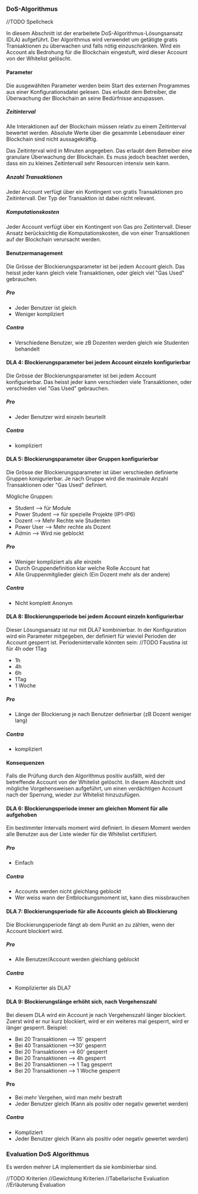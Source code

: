 ### DoS-Algorithmus

//TODO Spellcheck 

In diesem Abschnitt ist der erarbeitete DoS-Algorithmus-Lösungsansatz (DLA) aufgeführt. Der Algorithmus wird verwendet um getätigte gratis Transaktionen zu überwachen und falls nötig einzuschränken. Wird ein Account als Bedrohung für die Blockchain eingestuft, wird dieser Account von der Whitelist gelöscht. 

#### Parameter 

Die ausgewählten Parameter werden beim Start des externen Programmes aus einer Konfigurationsdatei gelesen. Das erlaubt dem Betreiber, die Überwachung der Blockchain an seine Bedürfnisse anzupassen.

##### Zeitinterval

Alle Interaktionen auf der Blockchain müssen relativ zu einem Zeitinterval bewertet werden. Absolute Werte über die gesammte Lebensdauer einer Blockchain sind nicht aussagekräftig. 

Das Zeitinterval wird in Minuten angegeben. Das erlaubt dem Betreiber eine granulare Überwachung der Blockchain. Es muss jedoch beachtet werden, dass ein zu kleines Zeitintervall sehr Resourcen intensiv sein kann. 

##### Anzahl Transaktionen

Jeder Account verfügt über ein Kontingent von gratis Transaktionen pro Zeitintervall. Der Typ der Transaktion ist dabei nicht relevant. 

##### Komputationskosten

Jeder Account verfügt über ein Kontingent von Gas pro Zeitintervall. Dieser Ansatz berücksichtig die Komputationskosten, die von einer Transaktionen auf der Blockchain verursacht werden.  

#### Benutzermanagement



Die Grösse der Blockierungsparameter ist bei jedem Account gleich. Das heisst jeder kann gleich viele Transaktionen, oder gleich viel "Gas Used" gebrauchen.

##### Pro

- Jeder Benutzer ist gleich
- Weniger kompliziert

##### Contra

- Verschiedene Benutzer, wie zB Dozenten werden gleich wie Studenten behandelt

#### DLA 4: Blockierungsparameter bei jedem Account einzeln konfigurierbar

Die Grösse der Blockierungsparameter ist bei jedem Account konfigurierbar. Das heisst jeder kann verschieden viele Transaktionen, oder verschieden viel "Gas Used" gebrauchen.

##### Pro

- Jeder Benutzer wird einzeln beurteilt

##### Contra

- kompliziert

#### DLA 5: Blockierungsparameter über Gruppen konfigurierbar

Die Grösse der Blockierungsparameter ist über verschieden definierte Gruppen konigurierbar. Je nach Gruppe wird die maximale Anzahl Transaktionen oder "Gas Used" definiert.

Mögliche Gruppen:
- Student  --> für Module
- Power Student --> für spezielle Projekte (IP1-IP6)
- Dozent --> Mehr Rechte wie Studenten
- Power User --> Mehr rechte als Dozent
- Admin --> Wird nie geblockt

##### Pro

- Weniger kompliziert als alle einzeln
- Durch Gruppendefinition klar welche Rolle Account hat 
- Alle Gruppenmitglieder gleich (Ein Dozent mehr als der andere)

##### Contra

- Nicht komplett Anonym



#### DLA 8: Blockierungsperiode bei jedem Account einzeln konfigurierbar

Dieser Lösungsansatz ist nur mit DLA7 kombinierbar. In der Konfiguration wird ein Parameter mitgegeben, der definiert für wieviel Perioden der Account gesperrt ist.
Periodenintervalle könnten sein:
//TODO Faustina ist für 4h oder 1Tag

- 1h
- 4h 
- 6h
- 1Tag 
- 1 Woche

##### Pro

- Länge der Blockierung je nach Benutzer definierbar (zB Dozent weniger lang)

##### Contra

- kompliziert



#### Konsequenzen

Falls die Prüfung durch den Algorithmus positiv ausfällt, wird der betreffende Account von der Whitelist gelöscht. In diesem Abschnitt sind mögliche Vorgehensweisen aufgeführt, um einen verdächtigen Account nach der Sperrung, wieder zur Whitelist hinzuzufügen.

#### DLA 6: Blockierungsperiode immer am gleichen Moment für alle aufgehoben

Ein bestimmter Intervalls moment wird definiert. In diesem Moment werden alle Benutzer aus der Liste wieder für die Whitelist certifiziert.

##### Pro

- Einfach

##### Contra

- Accounts werden nicht gleichlang geblockt
- Wer weiss wann der Entblockungsmoment ist, kann dies missbrauchen

#### DLA 7: Blockierungsperiode für alle Accounts gleich ab Blockierung

Die Blockierungsperiode fängt ab dem Punkt an zu zählen, wenn der Account blockiert wird.

##### Pro

- Alle Benutzer/Account werden gleichlang geblockt

##### Contra

- Komplizierter als DLA7

#### DLA 9: Blockierungslänge erhöht sich, nach Vergehenszahl

Bei diesem DLA wird ein Account je nach Vergehenszahl länger blockiert. Zuerst wird er nur kurz blockiert, wird er ein weiteres mal gesperrt, wird er länger gesperrt.
Beispiel:

- Bei 20 Transaktionen --> 15' gesperrt
- Bei 40 Transaktionen -->30' gesperrt
- Bei 20 Transaktionen --> 60' gesperrt
- Bei 20 Transaktionen --> 4h gesperrt
- Bei 20 Transaktionen --> 1 Tag gesperrt
- Bei 20 Transaktionen --> 1 Woche gesperrt

#### Pro

- Bei mehr Vergehen, wird man mehr bestraft
- Jeder Benutzer gleich (Kann als positiv oder negativ gewertet werden)

##### Contra 

- Kompliziert
- Jeder Benutzer gleich (Kann als positiv oder negativ gewertet werden)

### Evaluation DoS Algorithmus

Es werden mehrer LA implementiert da sie kombinierbar sind.

//TODO Kriterien
//Gewichtung Kriterien
//Tabellarische Evaluation
//Erläuterung Evaluation
